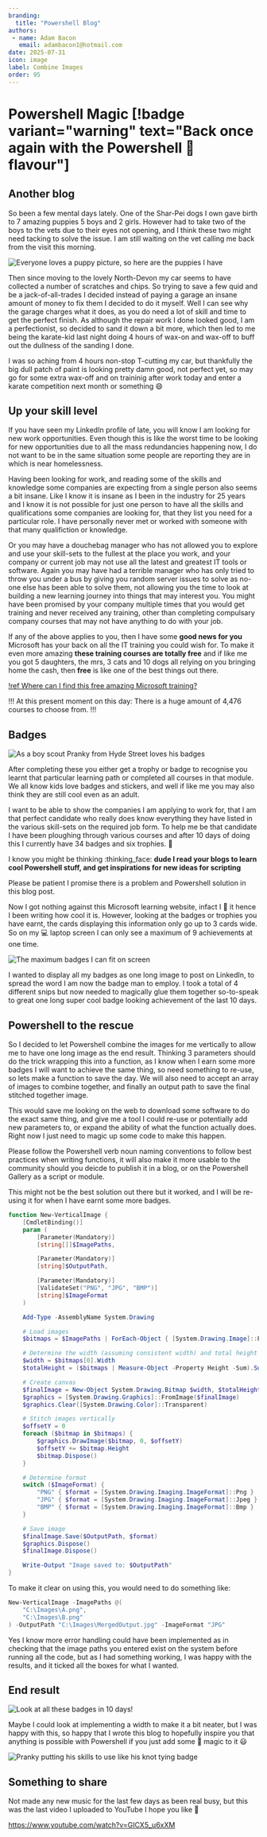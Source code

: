 ```yaml
---
branding:
  title: "Powershell Blog"
authors: 
 - name: Adam Bacon
   email: adambacon1@hotmail.com
date: 2025-07-31
icon: image
label: Combine Images
order: 95
---
```

# Powershell Magic [!badge variant="warning" text="Back once again with the Powershell :bacon: flavour"]

## Another blog

So been a few mental days lately. One of the Shar-Pei dogs I own gave birth to 7 amazing puppies 5 boys and 2 girls. However had to take two of the boys to the vets due to their eyes not opening, and I think these two might need tacking to solve the issue. I am still waiting on the vet calling me back from the visit this morning. 

![Everyone loves a puppy picture, so here are the puppies I have](/images/puppies.png)

Then since moving to the lovely North-Devon my car seems to have collected a number of scratches and chips.  So trying to save a few quid and be a jack-of-all-trades I decided instead of paying a garage an insane amount of money to fix them I decided to do it myself. Well I can see why the garage charges what it does, as you do need a lot of skill and time to get the perfect finish. As although the repair work I done looked good, I am a perfectionist, so decided to sand it down a bit more, which then led to me being the karate-kid last night doing 4 hours of wax-on and wax-off to buff out the dullness of the sanding I done. 

I was so aching from 4 hours non-stop T-cutting my car, but thankfully the big dull patch of paint is looking pretty damn good, not perfect yet, so may go for some extra wax-off and on traininig after work today and enter a karate competition next month or something :smile:

## Up your skill level

If you have seen my LinkedIn profile of late, you will know I am looking for new work opportunities. Even though this is like the worst time to be looking for new opportunities due to all the mass redundancies happening now, I do not want to be in the same situation some people are reporting they are in which is near homelessness. 

Having been looking for work, and reading some of the skills and knowledge some companies are expecting from a single person also seems a bit insane. Like I know it is insane as I been in the industry for 25 years and I know it is not possible for just one person to have all the skills and qualifications some companies are looking for, that they list you need for a particular role.  I have personally never met or worked with someone with that many qualifiction or knowledge.

Or you may have a douchebag manager who has not allowed you to explore and use your skill-sets to the fullest at the place you work, and your company or current job may not use all the latest and greatest IT tools or software. Again you may have had a terrible manager who has only tried to throw you under a bus by giving you random server issues to solve as no-one else has been able to solve them, not allowing you the time to look at building a new learning journey into things that may interest you.  You might have been promised by your company multiple times that you would get training and never received any training, other than completing compulsary company courses that may not have anything to do with your job.

If any of the above applies to you, then I have some **good news for you** Microsoft has your back on all the IT training you could wish for.  To make it even more amazing **these training courses are totally free** and if like me you got 5 daughters, the mrs, 3 cats and 10 dogs all relying on you bringing home the cash, then **free** is like one of the best things out there.

[!ref Where can I find this free amazing Microsoft training?](https://learn.microsoft.com/en-gb/training/browse/)

!!!
At this present moment on this day: There is a huge amount of 4,476 courses to choose from.
!!!

## Badges

![As a boy scout Pranky from Hyde Street loves his badges](/images/pranky.PNG)

 After completing these you either get a trophy or badge to recognise you learnt that particular learning path or completed all courses in that module. We all know kids love badges and stickers, and well if like me you may also think they are still cool even as an adult. 

 I want to be able to show the companies I am applying to work for, that I am that perfect candidate who really does know everything they have listed in the various skill-sets on the required job form.  To help me be that candidate I have been ploughing through various courses and after 10 days of doing this I currently have 34 badges and six trophies. :partying_face: 

 I know you might be thinking :thinking_face: **dude I read your blogs to learn cool Powershell stuff, and get inspirations for new ideas for scripting**

 Please be patient I promise there is a problem and Powershell solution in this blog post. 

 Now I got nothing against this Microsoft learning website, infact I :sparkling_heart: it hence I been writing how cool it is. However, looking at the badges or trophies you have earnt, the cards displaying this information only go up to 3 cards wide. So on my :computer: laptop screen I can only see a maximum of 9 achievements at one time.

 ![The maximum badges I can fit on screen](/images/laptop.png)

I wanted to display all my badges as one long image to post on LinkedIn, to spread the word I am now the badge man to employ. I took a total of 4 different snips but now needed to magically glue them together so-to-speak to great one long super cool badge looking achievement of the last 10 days. 

## Powershell to the rescue

So I decided to let Powershell combine the images for me vertically to allow me to have one long image as the end result. Thinking 3 parameters should do the trick wrapping this into a function, as I know when I earn some more badges I will want to achieve the same thing, so need something to re-use, so lets make a function to save the day. We will also need to accept an array of images to combine together, and finally an output path to save the final stitched together image.

This would save me looking on the web to download some software to do the exact same thing, and give me a tool I could re-use or potentially add new parameters to, or expand the ability of what the function actually does. Right now I just need to magic up some code to make this happen.

Please follow the Powershell verb noun naming conventions to follow best practices when writing functions, it will also make it more usable to the community should you deicde to publish it in a blog, or on the Powershell Gallery as a script or module.

This might not be the best solution out there but it worked, and I will be re-using it for when I have earnt some more badges.

```ps1 #
function New-VerticalImage {
    [CmdletBinding()]
    param (
        [Parameter(Mandatory)]
        [string[]]$ImagePaths,

        [Parameter(Mandatory)]
        [string]$OutputPath,

        [Parameter(Mandatory)]
        [ValidateSet("PNG", "JPG", "BMP")]
        [string]$ImageFormat
    )

    Add-Type -AssemblyName System.Drawing

    # Load images
    $bitmaps = $ImagePaths | ForEach-Object { [System.Drawing.Image]::FromFile($_) }

    # Determine the width (assuming consistent width) and total height
    $width = $bitmaps[0].Width
    $totalHeight = ($bitmaps | Measure-Object -Property Height -Sum).Sum

    # Create canvas
    $finalImage = New-Object System.Drawing.Bitmap $width, $totalHeight
    $graphics = [System.Drawing.Graphics]::FromImage($finalImage)
    $graphics.Clear([System.Drawing.Color]::Transparent)

    # Stitch images vertically
    $offsetY = 0
    foreach ($bitmap in $bitmaps) {
        $graphics.DrawImage($bitmap, 0, $offsetY)
        $offsetY += $bitmap.Height
        $bitmap.Dispose()
    }

    # Determine format
    switch ($ImageFormat) {
        "PNG" { $format = [System.Drawing.Imaging.ImageFormat]::Png }
        "JPG" { $format = [System.Drawing.Imaging.ImageFormat]::Jpeg }
        "BMP" { $format = [System.Drawing.Imaging.ImageFormat]::Bmp }
    }

    # Save image
    $finalImage.Save($OutputPath, $format)
    $graphics.Dispose()
    $finalImage.Dispose()

    Write-Output "Image saved to: $OutputPath"
}
```

To make it clear on using this, you would need to do something like:

``` ps1 #
New-VerticalImage -ImagePaths @(
    "C:\Images\A.png",
    "C:\Images\B.png"
) -OutputPath "C:\Images\MergedOutput.jpg" -ImageFormat "JPG"

```

Yes I know more error handling could have been implemented as in checking that the image paths you entered exist on the system before running all the code, but as I had something working, I was happy with the results, and it ticked all the boxes for what I wanted.

## End result

![Look at all these badges in 10 days!](/images/badges.png)

Maybe I could look at implementing a width to make it a bit neater, but I was happy with this, so happy that I wrote this blog to hopefully inspire you that anything is possible with Powershell if you just add some :bacon: magic to it :smiley:

![Pranky putting his skills to use like his knot tying badge](/images/pranky2.PNG)

## Something to share
Not made any new music for the last few days as been real busy, but this was the last video I uploaded to YouTube I hope you like :musical_note:

https://www.youtube.com/watch?v=GICX5_u6xXM